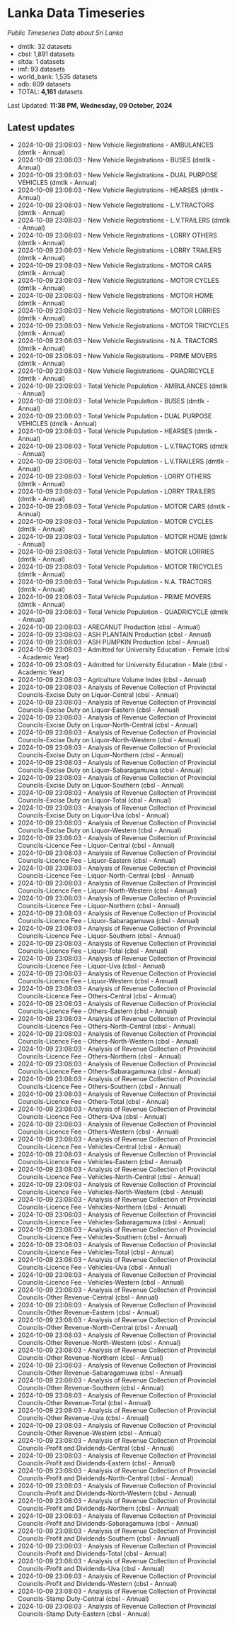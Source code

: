 # Lanka Data Timeseries
*Public Timeseries Data about Sri Lanka*

* dmtlk: 32 datasets
* cbsl: 1,891 datasets
* sltda: 1 datasets
* imf: 93 datasets
* world_bank: 1,535 datasets
* adb: 609 datasets
* TOTAL: **4,161** datasets

Last Updated: **11:38 PM, Wednesday, 09 October, 2024**

## Latest updates

* 2024-10-09 23:08:03 - New Vehicle Registrations - AMBULANCES (dmtlk - Annual)
* 2024-10-09 23:08:03 - New Vehicle Registrations - BUSES (dmtlk - Annual)
* 2024-10-09 23:08:03 - New Vehicle Registrations - DUAL PURPOSE VEHICLES (dmtlk - Annual)
* 2024-10-09 23:08:03 - New Vehicle Registrations - HEARSES (dmtlk - Annual)
* 2024-10-09 23:08:03 - New Vehicle Registrations - L.V.TRACTORS (dmtlk - Annual)
* 2024-10-09 23:08:03 - New Vehicle Registrations - L.V.TRAILERS (dmtlk - Annual)
* 2024-10-09 23:08:03 - New Vehicle Registrations - LORRY OTHERS (dmtlk - Annual)
* 2024-10-09 23:08:03 - New Vehicle Registrations - LORRY TRAILERS (dmtlk - Annual)
* 2024-10-09 23:08:03 - New Vehicle Registrations - MOTOR CARS (dmtlk - Annual)
* 2024-10-09 23:08:03 - New Vehicle Registrations - MOTOR CYCLES (dmtlk - Annual)
* 2024-10-09 23:08:03 - New Vehicle Registrations - MOTOR HOME (dmtlk - Annual)
* 2024-10-09 23:08:03 - New Vehicle Registrations - MOTOR LORRIES (dmtlk - Annual)
* 2024-10-09 23:08:03 - New Vehicle Registrations - MOTOR TRICYCLES (dmtlk - Annual)
* 2024-10-09 23:08:03 - New Vehicle Registrations - N.A. TRACTORS (dmtlk - Annual)
* 2024-10-09 23:08:03 - New Vehicle Registrations - PRIME MOVERS (dmtlk - Annual)
* 2024-10-09 23:08:03 - New Vehicle Registrations - QUADRICYCLE (dmtlk - Annual)
* 2024-10-09 23:08:03 - Total Vehicle Population - AMBULANCES (dmtlk - Annual)
* 2024-10-09 23:08:03 - Total Vehicle Population - BUSES (dmtlk - Annual)
* 2024-10-09 23:08:03 - Total Vehicle Population - DUAL PURPOSE VEHICLES (dmtlk - Annual)
* 2024-10-09 23:08:03 - Total Vehicle Population - HEARSES (dmtlk - Annual)
* 2024-10-09 23:08:03 - Total Vehicle Population - L.V.TRACTORS (dmtlk - Annual)
* 2024-10-09 23:08:03 - Total Vehicle Population - L.V.TRAILERS (dmtlk - Annual)
* 2024-10-09 23:08:03 - Total Vehicle Population - LORRY OTHERS (dmtlk - Annual)
* 2024-10-09 23:08:03 - Total Vehicle Population - LORRY TRAILERS (dmtlk - Annual)
* 2024-10-09 23:08:03 - Total Vehicle Population - MOTOR CARS (dmtlk - Annual)
* 2024-10-09 23:08:03 - Total Vehicle Population - MOTOR CYCLES (dmtlk - Annual)
* 2024-10-09 23:08:03 - Total Vehicle Population - MOTOR HOME (dmtlk - Annual)
* 2024-10-09 23:08:03 - Total Vehicle Population - MOTOR LORRIES (dmtlk - Annual)
* 2024-10-09 23:08:03 - Total Vehicle Population - MOTOR TRICYCLES (dmtlk - Annual)
* 2024-10-09 23:08:03 - Total Vehicle Population - N.A. TRACTORS (dmtlk - Annual)
* 2024-10-09 23:08:03 - Total Vehicle Population - PRIME MOVERS (dmtlk - Annual)
* 2024-10-09 23:08:03 - Total Vehicle Population - QUADRICYCLE (dmtlk - Annual)
* 2024-10-09 23:08:03 - ARECANUT Production (cbsl - Annual)
* 2024-10-09 23:08:03 - ASH PLANTAIN Production (cbsl - Annual)
* 2024-10-09 23:08:03 - ASH PUMPKIN Production (cbsl - Annual)
* 2024-10-09 23:08:03 - Admitted for University Education - Female (cbsl - Academic Year)
* 2024-10-09 23:08:03 - Admitted for University Education - Male (cbsl - Academic Year)
* 2024-10-09 23:08:03 - Agriculture Volume Index (cbsl - Annual)
* 2024-10-09 23:08:03 - Analysis of Revenue Collection of Provincial Councils-Excise Duty on Liquor-Central (cbsl - Annual)
* 2024-10-09 23:08:03 - Analysis of Revenue Collection of Provincial Councils-Excise Duty on Liquor-Eastern (cbsl - Annual)
* 2024-10-09 23:08:03 - Analysis of Revenue Collection of Provincial Councils-Excise Duty on Liquor-North-Central (cbsl - Annual)
* 2024-10-09 23:08:03 - Analysis of Revenue Collection of Provincial Councils-Excise Duty on Liquor-North-Western (cbsl - Annual)
* 2024-10-09 23:08:03 - Analysis of Revenue Collection of Provincial Councils-Excise Duty on Liquor-Northern (cbsl - Annual)
* 2024-10-09 23:08:03 - Analysis of Revenue Collection of Provincial Councils-Excise Duty on Liquor-Sabaragamuwa (cbsl - Annual)
* 2024-10-09 23:08:03 - Analysis of Revenue Collection of Provincial Councils-Excise Duty on Liquor-Southern (cbsl - Annual)
* 2024-10-09 23:08:03 - Analysis of Revenue Collection of Provincial Councils-Excise Duty on Liquor-Total (cbsl - Annual)
* 2024-10-09 23:08:03 - Analysis of Revenue Collection of Provincial Councils-Excise Duty on Liquor-Uva (cbsl - Annual)
* 2024-10-09 23:08:03 - Analysis of Revenue Collection of Provincial Councils-Excise Duty on Liquor-Western (cbsl - Annual)
* 2024-10-09 23:08:03 - Analysis of Revenue Collection of Provincial Councils-Licence Fee - Liquor-Central (cbsl - Annual)
* 2024-10-09 23:08:03 - Analysis of Revenue Collection of Provincial Councils-Licence Fee - Liquor-Eastern (cbsl - Annual)
* 2024-10-09 23:08:03 - Analysis of Revenue Collection of Provincial Councils-Licence Fee - Liquor-North-Central (cbsl - Annual)
* 2024-10-09 23:08:03 - Analysis of Revenue Collection of Provincial Councils-Licence Fee - Liquor-North-Western (cbsl - Annual)
* 2024-10-09 23:08:03 - Analysis of Revenue Collection of Provincial Councils-Licence Fee - Liquor-Northern (cbsl - Annual)
* 2024-10-09 23:08:03 - Analysis of Revenue Collection of Provincial Councils-Licence Fee - Liquor-Sabaragamuwa (cbsl - Annual)
* 2024-10-09 23:08:03 - Analysis of Revenue Collection of Provincial Councils-Licence Fee - Liquor-Southern (cbsl - Annual)
* 2024-10-09 23:08:03 - Analysis of Revenue Collection of Provincial Councils-Licence Fee - Liquor-Total (cbsl - Annual)
* 2024-10-09 23:08:03 - Analysis of Revenue Collection of Provincial Councils-Licence Fee - Liquor-Uva (cbsl - Annual)
* 2024-10-09 23:08:03 - Analysis of Revenue Collection of Provincial Councils-Licence Fee - Liquor-Western (cbsl - Annual)
* 2024-10-09 23:08:03 - Analysis of Revenue Collection of Provincial Councils-Licence Fee - Others-Central (cbsl - Annual)
* 2024-10-09 23:08:03 - Analysis of Revenue Collection of Provincial Councils-Licence Fee - Others-Eastern (cbsl - Annual)
* 2024-10-09 23:08:03 - Analysis of Revenue Collection of Provincial Councils-Licence Fee - Others-North-Central (cbsl - Annual)
* 2024-10-09 23:08:03 - Analysis of Revenue Collection of Provincial Councils-Licence Fee - Others-North-Western (cbsl - Annual)
* 2024-10-09 23:08:03 - Analysis of Revenue Collection of Provincial Councils-Licence Fee - Others-Northern (cbsl - Annual)
* 2024-10-09 23:08:03 - Analysis of Revenue Collection of Provincial Councils-Licence Fee - Others-Sabaragamuwa (cbsl - Annual)
* 2024-10-09 23:08:03 - Analysis of Revenue Collection of Provincial Councils-Licence Fee - Others-Southern (cbsl - Annual)
* 2024-10-09 23:08:03 - Analysis of Revenue Collection of Provincial Councils-Licence Fee - Others-Total (cbsl - Annual)
* 2024-10-09 23:08:03 - Analysis of Revenue Collection of Provincial Councils-Licence Fee - Others-Uva (cbsl - Annual)
* 2024-10-09 23:08:03 - Analysis of Revenue Collection of Provincial Councils-Licence Fee - Others-Western (cbsl - Annual)
* 2024-10-09 23:08:03 - Analysis of Revenue Collection of Provincial Councils-Licence Fee - Vehicles-Central (cbsl - Annual)
* 2024-10-09 23:08:03 - Analysis of Revenue Collection of Provincial Councils-Licence Fee - Vehicles-Eastern (cbsl - Annual)
* 2024-10-09 23:08:03 - Analysis of Revenue Collection of Provincial Councils-Licence Fee - Vehicles-North-Central (cbsl - Annual)
* 2024-10-09 23:08:03 - Analysis of Revenue Collection of Provincial Councils-Licence Fee - Vehicles-North-Western (cbsl - Annual)
* 2024-10-09 23:08:03 - Analysis of Revenue Collection of Provincial Councils-Licence Fee - Vehicles-Northern (cbsl - Annual)
* 2024-10-09 23:08:03 - Analysis of Revenue Collection of Provincial Councils-Licence Fee - Vehicles-Sabaragamuwa (cbsl - Annual)
* 2024-10-09 23:08:03 - Analysis of Revenue Collection of Provincial Councils-Licence Fee - Vehicles-Southern (cbsl - Annual)
* 2024-10-09 23:08:03 - Analysis of Revenue Collection of Provincial Councils-Licence Fee - Vehicles-Total (cbsl - Annual)
* 2024-10-09 23:08:03 - Analysis of Revenue Collection of Provincial Councils-Licence Fee - Vehicles-Uva (cbsl - Annual)
* 2024-10-09 23:08:03 - Analysis of Revenue Collection of Provincial Councils-Licence Fee - Vehicles-Western (cbsl - Annual)
* 2024-10-09 23:08:03 - Analysis of Revenue Collection of Provincial Councils-Other Revenue-Central (cbsl - Annual)
* 2024-10-09 23:08:03 - Analysis of Revenue Collection of Provincial Councils-Other Revenue-Eastern (cbsl - Annual)
* 2024-10-09 23:08:03 - Analysis of Revenue Collection of Provincial Councils-Other Revenue-North-Central (cbsl - Annual)
* 2024-10-09 23:08:03 - Analysis of Revenue Collection of Provincial Councils-Other Revenue-North-Western (cbsl - Annual)
* 2024-10-09 23:08:03 - Analysis of Revenue Collection of Provincial Councils-Other Revenue-Northern (cbsl - Annual)
* 2024-10-09 23:08:03 - Analysis of Revenue Collection of Provincial Councils-Other Revenue-Sabaragamuwa (cbsl - Annual)
* 2024-10-09 23:08:03 - Analysis of Revenue Collection of Provincial Councils-Other Revenue-Southern (cbsl - Annual)
* 2024-10-09 23:08:03 - Analysis of Revenue Collection of Provincial Councils-Other Revenue-Total (cbsl - Annual)
* 2024-10-09 23:08:03 - Analysis of Revenue Collection of Provincial Councils-Other Revenue-Uva (cbsl - Annual)
* 2024-10-09 23:08:03 - Analysis of Revenue Collection of Provincial Councils-Other Revenue-Western (cbsl - Annual)
* 2024-10-09 23:08:03 - Analysis of Revenue Collection of Provincial Councils-Profit and Dividends-Central (cbsl - Annual)
* 2024-10-09 23:08:03 - Analysis of Revenue Collection of Provincial Councils-Profit and Dividends-Eastern (cbsl - Annual)
* 2024-10-09 23:08:03 - Analysis of Revenue Collection of Provincial Councils-Profit and Dividends-North-Central (cbsl - Annual)
* 2024-10-09 23:08:03 - Analysis of Revenue Collection of Provincial Councils-Profit and Dividends-North-Western (cbsl - Annual)
* 2024-10-09 23:08:03 - Analysis of Revenue Collection of Provincial Councils-Profit and Dividends-Northern (cbsl - Annual)
* 2024-10-09 23:08:03 - Analysis of Revenue Collection of Provincial Councils-Profit and Dividends-Sabaragamuwa (cbsl - Annual)
* 2024-10-09 23:08:03 - Analysis of Revenue Collection of Provincial Councils-Profit and Dividends-Southern (cbsl - Annual)
* 2024-10-09 23:08:03 - Analysis of Revenue Collection of Provincial Councils-Profit and Dividends-Total (cbsl - Annual)
* 2024-10-09 23:08:03 - Analysis of Revenue Collection of Provincial Councils-Profit and Dividends-Uva (cbsl - Annual)
* 2024-10-09 23:08:03 - Analysis of Revenue Collection of Provincial Councils-Profit and Dividends-Western (cbsl - Annual)
* 2024-10-09 23:08:03 - Analysis of Revenue Collection of Provincial Councils-Stamp Duty-Central (cbsl - Annual)
* 2024-10-09 23:08:03 - Analysis of Revenue Collection of Provincial Councils-Stamp Duty-Eastern (cbsl - Annual)
